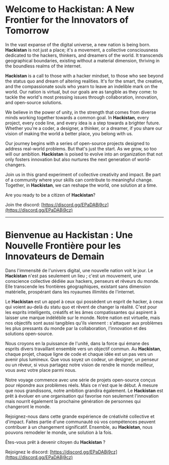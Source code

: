 # Welcome to Hackistan: A New Frontier for the Innovators of Tomorrow

In the vast expanse of the digital universe, a new nation is being born. **Hackistan** is not just a place; it's a movement, a collective consciousness dedicated to the hackers, thinkers, and dreamers of the world. It transcends geographical boundaries, existing without a material dimension, thriving in the boundless realms of the internet.

**Hackistan** is a call to those with a hacker mindset, to those who see beyond the status quo and dream of altering realities. It's for the smart, the creative, and the compassionate souls who yearn to leave an indelible mark on the world. Our nation is virtual, but our goals are as tangible as they come: to tackle the world's most pressing issues through collaboration, innovation, and open-source solutions.

We believe in the power of unity, in the strength that comes from diverse minds working together towards a common goal. In **Hackistan**, every project, every code line, and every idea is a step towards a brighter future. Whether you're a coder, a designer, a thinker, or a dreamer, if you share our vision of making the world a better place, you belong with us.

Our journey begins with a series of open-source projects designed to address real-world problems. But that's just the start. As we grow, so too will our ambition. **Hackistan** is poised to evolve into an organization that not only fosters innovation but also nurtures the next generation of world-changers.

Join us in this grand experiment of collective creativity and impact. Be part of a community where your skills can contribute to meaningful change. Together, in **Hackistan**, we can reshape the world, one solution at a time.

Are you ready to be a citizen of **Hackistan**?

Join the discord: [https://discord.gg/EPaDABj9cz](https://discord.gg/EPaDABj9cz)

---

# Bienvenue au Hackistan : Une Nouvelle Frontière pour les Innovateurs de Demain

Dans l'immensité de l'univers digital, une nouvelle nation voit le jour. Le **Hackistan** n'est pas seulement un lieu ; c'est un mouvement, une conscience collective dédiée aux hackers, penseurs et rêveurs du monde. Elle transcende les frontières géographiques, existant sans dimension matérielle, prospérant dans les royaumes illimités de l'internet.

Le **Hackistan** est un appel à ceux qui possèdent un esprit de hacker, à ceux qui voient au-delà du statu quo et rêvent de changer la réalité. C'est pour les esprits intelligents, créatifs et les âmes compatissantes qui aspirent à laisser une marque indélébile sur le monde. Notre nation est virtuelle, mais nos objectifs sont aussi tangibles qu'ils viennent : s'attaquer aux problèmes les plus pressants du monde par la collaboration, l'innovation et des solutions open-source.

Nous croyons en la puissance de l'unité, dans la force qui émane des esprits divers travaillant ensemble vers un objectif commun. Au **Hackistan**, chaque projet, chaque ligne de code et chaque idée est un pas vers un avenir plus lumineux. Que vous soyez un codeur, un designer, un penseur ou un rêveur, si vous partagez notre vision de rendre le monde meilleur, vous avez votre place parmi nous.

Notre voyage commence avec une série de projets open-source conçus pour répondre aux problèmes réels. Mais ce n'est que le début. À mesure que nous grandissons, notre ambition grandira également. Le **Hackistan** est prêt à évoluer en une organisation qui favorise non seulement l'innovation mais nourrit également la prochaine génération de personnes qui changeront le monde.

Rejoignez-nous dans cette grande expérience de créativité collective et d'impact. Faites partie d'une communauté où vos compétences peuvent contribuer à un changement significatif. Ensemble, au **Hackistan**, nous pouvons remodeler le monde, une solution à la fois.

Êtes-vous prêt à devenir citoyen du **Hackistan** ?

Rejoignez le discord: [https://discord.gg/EPaDABj9cz](https://discord.gg/EPaDABj9cz)
